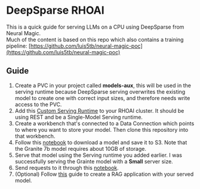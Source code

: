 # DeepSparse RHOAI

This is a quick guide for serving LLMs on a CPU using DeepSparse from Neural Magic.  
Much of the content is based on this repo which also contains a training pipeline: [https://github.com/luis5tb/neural-magic-poc](https://github.com/luis5tb/neural-magic-poc)  

## Guide

1. Create a PVC in your project called **models-aux**, this will be used in the serving runtime because DeepSparse serving overwrites the existing model to create one with correct input sizes, and therefore needs write access to the PVC.  
2. Add this [Custom Serving Runtime](/deepsparse_runtime) to your RHOAI cluster. It should be using REST and be a Single-Model Serving runtime.  
3. Create a workbench that's connected to a Data Connection which points to where you want to store your model. Then clone this repository into that workbench.  
4. Follow this [notebook](/download_and_save.ipynb) to download a model and save it to S3. Note that the Granite 7b model requires about 10GB of storage.  
5. Serve that model using the Serving runtime you added earlier. I was successfully serving the Grainte model with a **Small** server size.  
6. Send requests to it through this [notebook](/test_requsets.ipynb).  
7. (Optional) Follow [this](https://github.com/rh-aiservices-bu/llm-on-openshift/tree/main/examples/ui/gradio/gradio-rag-milvus-vllm-openai) guide to create a RAG application with your served model.  

